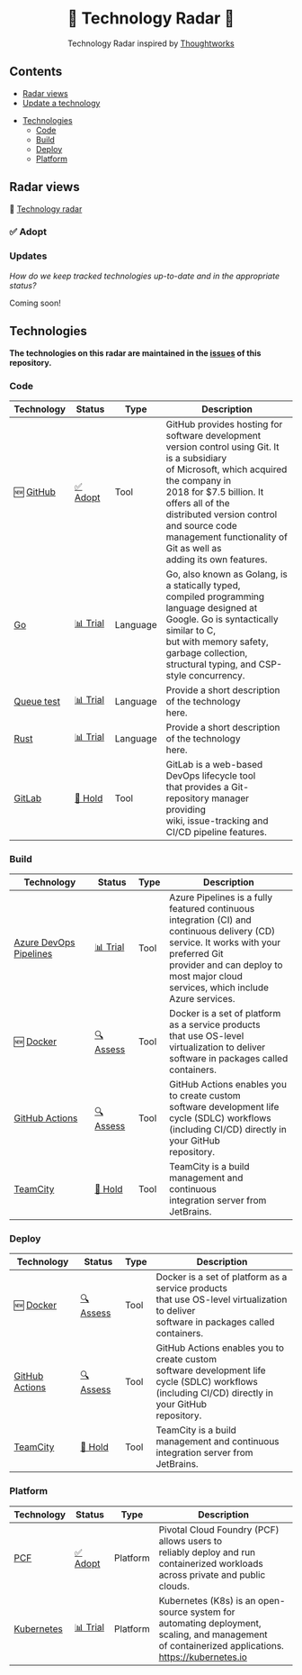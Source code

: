 <div align="center">
	<!--img width="500" height="350" src="images/logo.svg" alt="Building Blocks"-->
	<h1>📡 Technology Radar 🎯</h1>
    <p>Technology Radar inspired by <a href="https://radar.thoughtworks.com">Thoughtworks</a></p>
</div>

<!-- toc -->

## Contents

- [Radar views](#Radar-views)
- [Update a technology](#Updates)
<!-- generated index -->
- [Technologies](#Technologies)
  - [Code](#Code)
  - [Build](#Build)
  - [Deploy](#Deploy)
  - [Platform](#Platform)
<!-- generated index end -->

<!-- tocstop -->

## Radar views
📡 [Technology radar][tech radar]

### ✅ Adopt

### Updates

*How do we keep tracked technologies up-to-date and in the appropriate status?*

Coming soon!

<!-- generated list -->
## Technologies
**The technologies on this radar are maintained in the [issues](https://github.com/timperman/radar/issues) of this repository.**

### Code
| Technology | Status | Type | Description |
|---|---|---|---|
| 🆕 [GitHub](https://github.com/timperman/radar/issues/15) | [✅ Adopt](CONTRIBUTING.md#-Adopt) | Tool | GitHub provides hosting for software development<br> version control using Git. It is a subsidiary<br> of Microsoft, which acquired the company in<br> 2018 for $7.5 billion. It offers all of the<br> distributed version control and source code<br> management functionality of Git as well as<br> adding its own features. |
| [Go](https://github.com/timperman/radar/issues/11) | [📊 Trial](CONTRIBUTING.md#-Trial) | Language | Go, also known as Golang, is a statically typed,<br> compiled programming language designed at<br> Google. Go is syntactically similar to C,<br> but with memory safety, garbage collection,<br> structural typing, and CSP-style concurrency. |
| [Queue test](https://github.com/timperman/radar/issues/28) | [📊 Trial](CONTRIBUTING.md#-Trial) | Language | Provide a short description of the technology<br> here. |
| [Rust](https://github.com/timperman/radar/issues/27) | [📊 Trial](CONTRIBUTING.md#-Trial) | Language | Provide a short description of the technology<br> here. |
| [GitLab](https://github.com/timperman/radar/issues/19) | [🛑 Hold](CONTRIBUTING.md#-Hold) | Tool | GitLab is a web-based DevOps lifecycle tool<br> that provides a Git-repository manager providing<br> wiki, issue-tracking and CI/CD pipeline features. |

### Build
| Technology | Status | Type | Description |
|---|---|---|---|
| [Azure DevOps Pipelines](https://github.com/timperman/radar/issues/12) | [📊 Trial](CONTRIBUTING.md#-Trial) | Tool | Azure Pipelines is a fully featured continuous<br> integration (CI) and continuous delivery (CD)<br> service. It works with your preferred Git<br> provider and can deploy to most major cloud<br> services, which include Azure services. |
| 🆕 [Docker](https://github.com/timperman/radar/issues/24) | [🔍 Assess](CONTRIBUTING.md#-Assess) | Tool | Docker is a set of platform as a service products<br> that use OS-level virtualization to deliver<br> software in packages called containers. |
| [GitHub Actions](https://github.com/timperman/radar/issues/14) | [🔍 Assess](CONTRIBUTING.md#-Assess) | Tool | GitHub Actions enables you to create custom<br> software development life cycle (SDLC) workflows<br> (including CI/CD) directly in your GitHub<br> repository. |
| [TeamCity](https://github.com/timperman/radar/issues/22) | [🛑 Hold](CONTRIBUTING.md#-Hold) | Tool | TeamCity is a build management and continuous<br> integration server from JetBrains. |

### Deploy
| Technology | Status | Type | Description |
|---|---|---|---|
| 🆕 [Docker](https://github.com/timperman/radar/issues/24) | [🔍 Assess](CONTRIBUTING.md#-Assess) | Tool | Docker is a set of platform as a service products<br> that use OS-level virtualization to deliver<br> software in packages called containers. |
| [GitHub Actions](https://github.com/timperman/radar/issues/14) | [🔍 Assess](CONTRIBUTING.md#-Assess) | Tool | GitHub Actions enables you to create custom<br> software development life cycle (SDLC) workflows<br> (including CI/CD) directly in your GitHub<br> repository. |
| [TeamCity](https://github.com/timperman/radar/issues/22) | [🛑 Hold](CONTRIBUTING.md#-Hold) | Tool | TeamCity is a build management and continuous<br> integration server from JetBrains. |

### Platform
| Technology | Status | Type | Description |
|---|---|---|---|
| [PCF](https://github.com/timperman/radar/issues/21) | [✅ Adopt](CONTRIBUTING.md#-Adopt) | Platform | Pivotal Cloud Foundry (PCF) allows users to<br> reliably deploy and run containerized workloads<br> across private and public clouds.  |
| [Kubernetes](https://github.com/timperman/radar/issues/20) | [📊 Trial](CONTRIBUTING.md#-Trial) | Platform | Kubernetes (K8s) is an open-source system for<br> automating deployment, scaling, and management<br> of containerized applications. https://kubernetes.io |
<!-- generated list end -->

[tech radar]: https://radar.thoughtworks.com/
[new issue]: https://github.com/timperman/radar/issues/new/choose
